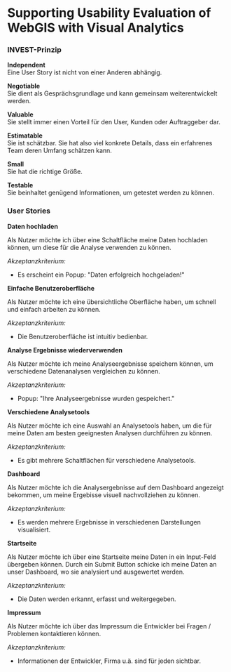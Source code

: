 # Supporting Usability Evaluation of WebGIS with Visual Analytics     

### INVEST-Prinzip

**Independent**    
Eine User Story ist nicht von einer Anderen abhängig.     
     
**Negotiable**    
Sie dient als Gesprächsgrundlage und kann gemeinsam weiterentwickelt werden.
      
**Valuable**    
Sie stellt immer einen Vorteil für den User, Kunden oder Auftraggeber dar.
     
**Estimatable**     
Sie ist schätzbar. Sie hat also viel konkrete Details, dass ein erfahrenes Team deren Umfang schätzen kann.     
    
**Small**    
Sie hat die richtige Größe.     
     
**Testable**     
Sie beinhaltet genügend Informationen, um getestet werden zu können.     
     
### User Stories

**Daten hochladen**

Als Nutzer möchte ich über eine Schaltfläche meine Daten hochladen können, um diese für die Analyse verwenden zu können.     
      
*Akzeptanzkriterium:*    
- Es erscheint ein Popup: "Daten erfolgreich hochgeladen!"

**Einfache Benutzeroberfläche**

Als Nutzer möchte ich eine übersichtliche Oberfläche haben, um schnell und einfach arbeiten zu können.    
    
*Akzeptanzkriterium:*    
- Die Benutzeroberfläche ist intuitiv bedienbar. 

**Analyse Ergebnisse wiederverwenden**    
   
Als Nutzer möchte ich meine Analyseergebnisse speichern können, um verschiedene Datenanalysen vergleichen zu können.    
     
*Akzeptanzkriterium:*    
- Popup: "Ihre Analyseergebnisse wurden gespeichert."

**Verschiedene Analysetools**    
  
Als Nutzer möchte ich eine Auswahl an Analysetools haben, um die für meine Daten am besten geeignesten Analysen durchführen zu können. 

*Akzeptanzkriterium:*    
- Es gibt mehrere Schaltflächen für verschiedene Analysetools.  

**Dashboard**     
    
Als Nutzer möchte ich die Analysergebnisse auf dem Dashboard angezeigt bekommen, um meine Ergebisse visuell nachvollziehen zu können. 
    
*Akzeptanzkriterium:*     
- Es werden mehrere Ergebnisse in verschiedenen Darstellungen visualisiert.
   
**Startseite** 

Als Nutzer möchte ich über eine Startseite meine Daten in ein Input-Feld übergeben können.
Durch ein Submit Button schicke ich meine Daten an unser Dashboard, wo sie analysiert und ausgewertet werden.
  
*Akzeptanzkriterium:*  
- Die Daten werden erkannt, erfasst und weitergegeben.

**Impressum**

Als Nutzer möchte ich über das Impressum die Entwickler bei Fragen / Problemen kontaktieren können. 

*Akzeptanzkriterium:*  
- Informationen der Entwickler, Firma u.ä. sind für jeden sichtbar.






